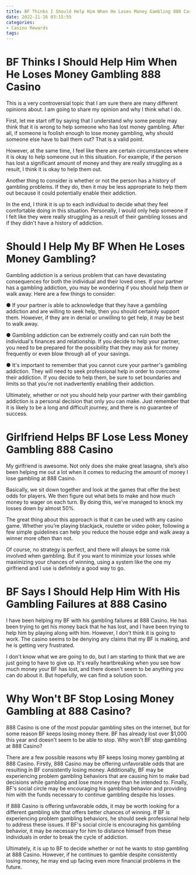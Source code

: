 ```yaml
---
title: BF Thinks I Should Help Him When He Loses Money Gambling 888 Casino
date: 2022-11-16 03:15:55
categories:
- Casino Rewards
tags:
---
```



#  BF Thinks I Should Help Him When He Loses Money Gambling 888 Casino

This is a very controversial topic that I am sure there are many different opinions about. I am going to share my opinion and why I think what I do.

First, let me start off by saying that I understand why some people may think that it is wrong to help someone who has lost money gambling. After all, if someone is foolish enough to lose money gambling, why should someone else have to bail them out? That is a valid point.

However, at the same time, I feel like there are certain circumstances where it is okay to help someone out in this situation. For example, if the person has lost a significant amount of money and they are really struggling as a result, I think it is okay to help them out.

Another thing to consider is whether or not the person has a history of gambling problems. If they do, then it may be less appropriate to help them out because it could potentially enable their addiction.

In the end, I think it is up to each individual to decide what they feel comfortable doing in this situation. Personally, I would only help someone if I felt like they were really struggling as a result of their gambling losses and if they didn't have a history of addiction.

#  Should I Help My BF When He Loses Money Gambling?

Gambling addiction is a serious problem that can have devastating consequences for both the individual and their loved ones. If your partner has a gambling addiction, you may be wondering if you should help them or walk away. Here are a few things to consider:

● If your partner is able to acknowledge that they have a gambling addiction and are willing to seek help, then you should certainly support them. However, if they are in denial or unwilling to get help, it may be best to walk away.

● Gambling addiction can be extremely costly and can ruin both the individual's finances and relationship. If you decide to help your partner, you need to be prepared for the possibility that they may ask for money frequently or even blow through all of your savings.

● It's important to remember that you cannot cure your partner's gambling addiction. They will need to seek professional help in order to overcome their addiction. If you decide to help them, be sure to set boundaries and limits so that you're not inadvertently enabling their addiction.

Ultimately, whether or not you should help your partner with their gambling addiction is a personal decision that only you can make. Just remember that it is likely to be a long and difficult journey, and there is no guarantee of success.

#  Girlfriend Helps BF Lose Less Money Gambling 888 Casino

My girlfriend is awesome. Not only does she make great lasagna, she’s also been helping me out a lot when it comes to reducing the amount of money I lose gambling at 888 Casino.

Basically, we sit down together and look at the games that offer the best odds for players. We then figure out what bets to make and how much money to wager on each turn. By doing this, we’ve managed to knock my losses down by almost 50%.

The great thing about this approach is that it can be used with any casino game. Whether you’re playing blackjack, roulette or video poker, following a few simple guidelines can help you reduce the house edge and walk away a winner more often than not.

Of course, no strategy is perfect, and there will always be some risk involved when gambling. But if you want to minimize your losses while maximizing your chances of winning, using a system like the one my girlfriend and I use is definitely a good way to go.

#  BF Says I Should Help Him With His Gambling Failures at 888 Casino

I have been helping my BF with his gambling failures at 888 Casino. He has been trying to get his money back that he has lost, and I have been trying to help him by playing along with him. However, I don't think it is going to work. The casino seems to be denying any claims that my BF is making, and he is getting very frustrated.

I don't know what we are going to do, but I am starting to think that we are just going to have to give up. It's really heartbreaking when you see how much money your BF has lost, and there doesn't seem to be anything you can do about it. But hopefully, we can find a solution soon.

#  Why Won't BF Stop Losing Money Gambling at 888 Casino?

888 Casino is one of the most popular gambling sites on the internet, but for some reason BF keeps losing money there. BF has already lost over $1,000 this year and doesn't seem to be able to stop. Why won't BF stop gambling at 888 Casino?

There are a few possible reasons why BF keeps losing money gambling at 888 Casino. Firstly, 888 Casino may be offering unfavorable odds that are resulting in BF consistently losing money. Additionally, BF may be experiencing problem gambling behaviors that are causing him to make bad decisions while gambling and lose more money than he intended to. Finally, BF's social circle may be encouraging his gambling behavior and providing him with the funds necessary to continue gambling despite his losses.

If 888 Casino is offering unfavorable odds, it may be worth looking for a different gambling site that offers better chances of winning. If BF is experiencing problem gambling behaviors, he should seek professional help to address these issues. If BF's social circle is encouraging his gambling behavior, it may be necessary for him to distance himself from these individuals in order to break the cycle of addiction.

Ultimately, it is up to BF to decide whether or not he wants to stop gambling at 888 Casino. However, if he continues to gamble despite consistently losing money, he may end up facing even more financial problems in the future.